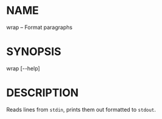# NAME

wrap – Format paragraphs

# SYNOPSIS

wrap [--help]

# DESCRIPTION

Reads lines from `stdin`, prints them out formatted to `stdout`.
